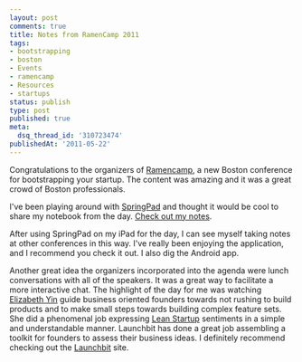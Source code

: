 ```yaml
---
layout: post
comments: true
title: Notes from RamenCamp 2011
tags:
- bootstrapping
- boston
- Events
- ramencamp
- Resources
- startups
status: publish
type: post
published: true
meta:
  dsq_thread_id: '310723474'
publishedAt: '2011-05-22'
---
```


Congratulations to the organizers of [Ramencamp](https://ramencamp.com/), a new Boston conference for bootstrapping your startup. The content was amazing and it was a great crowd of Boston professionals.

I've been playing around with [SpringPad](https://springpadit.com/) and thought it would be cool to share my notebook from the day. [Check out my notes](https://sprng.me/aiug4).

After using SpringPad on my iPad for the day, I can see myself taking notes at other conferences in this way. I've really been enjoying the application, and I recommend you check it out. I also dig the Android app.

Another great idea the organizers incorporated into the agenda were lunch conversations with all of the speakers. It was a great way to facilitate a more interactive chat. The highlight of the day for me was watching [Elizabeth Yin](https://twitter.com/launchbit) guide business oriented founders towards not rushing to build products and to make small steps towards building complex feature sets. She did a phenomenal job expressing [Lean Startup](https://theleanstartup.com/) sentiments in a simple and understandable manner. Launchbit has done a great job assembling a toolkit for founders to assess their business ideas. I definitely recommend checking out the [Launchbit](https://www.launchbit.com/index.php) site.
